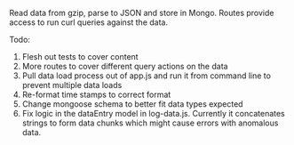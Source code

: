 Read data from gzip, parse to JSON and store in Mongo. Routes provide access to run curl queries against the data.

Todo:
  1. Flesh out tests to cover content
  2. More routes to cover different query actions on the data
  3. Pull data load process out of app.js and run it from command line to prevent multiple data loads
  4. Re-format time stamps to correct format
  5. Change mongoose schema to better fit data types expected
  6. Fix logic in the dataEntry model in log-data.js. Currently it concatenates strings to form data chunks which might cause errors with anomalous data.
